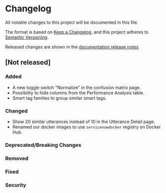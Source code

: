 # Changelog

All notable changes to this project will be documented in this file.

The format is based on [Keep a Changelog](https://keepachangelog.com/en/1.0.0/), and this project
adheres to [Semantic Versioning](https://semver.org/spec/v2.0.0.html).

Released changes are shown in the
[documentation release notes](docs/docs/getting-started/changelog.md).

## [Not released]

### Added
- A new toggle switch "Normalize" in the confusion matrix page.
- Possibility to hide columns from the Performance Analysis table.
- Smart tag families to group similar smart tags.

### Changed
- Show 20 similar utterances instead of 10 in the Utterance Detail page.
- Renamed our docker images to use `servicenowdocker` registry on Docker Hub.

### Deprecated/Breaking Changes

### Removed

### Fixed

### Security
